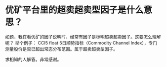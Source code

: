 # 优矿平台里的超卖超卖型因子是什么意思？

如题，我在看优矿的因子说明时，经常有因子是标明超卖超卖因子。这要怎么理解呢？
举个例子：
CCI5	float	5日顺势指标（Commodity Channel Index），专门测量股价是否已超出常态分布范围。属于超卖超卖型因子。

求相知的人解答。非常感谢。